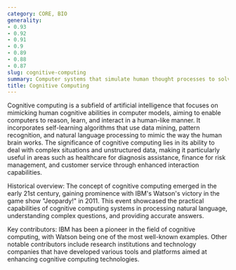 ```yaml
---
category: CORE, BIO
generality:
- 0.93
- 0.92
- 0.91
- 0.9
- 0.89
- 0.88
- 0.87
slug: cognitive-computing
summary: Computer systems that simulate human thought processes to solve complex problems.
title: Cognitive Computing
---
```


Cognitive computing is a subfield of artificial intelligence that focuses on mimicking human cognitive abilities in computer models, aiming to enable computers to reason, learn, and interact in a human-like manner. It incorporates self-learning algorithms that use data mining, pattern recognition, and natural language processing to mimic the way the human brain works. The significance of cognitive computing lies in its ability to deal with complex situations and unstructured data, making it particularly useful in areas such as healthcare for diagnosis assistance, finance for risk management, and customer service through enhanced interaction capabilities.

Historical overview: The concept of cognitive computing emerged in the early 21st century, gaining prominence with IBM's Watson's victory in the game show "Jeopardy!" in 2011. This event showcased the practical capabilities of cognitive computing systems in processing natural language, understanding complex questions, and providing accurate answers.

Key contributors: IBM has been a pioneer in the field of cognitive computing, with Watson being one of the most well-known examples. Other notable contributors include research institutions and technology companies that have developed various tools and platforms aimed at enhancing cognitive computing technologies.